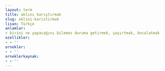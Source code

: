 ```yaml
---
layout: term
title: aklını karıştırmak
slug: aklini-karistirmak
lisan: Türkçe
anlamlar:
- birini ne yapacağını bilemez duruma getirmek, şaşırtmak, bocalatmak
ozellikler:
- - ''
ornekler:
- - ''
orneklerkaynak:
- - ''
---
```

